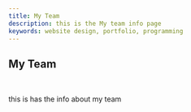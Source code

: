 ```yaml
---
title: My Team
description: this is the My team info page
keywords: website design, portfolio, programming 
---
```



## My Team ##
<br>

this is has the info about my team

